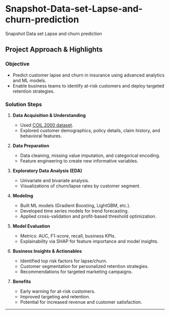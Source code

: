 # Snapshot-Data-set-Lapse-and-churn-prediction
Snapshot Data set Lapse and churn prediction
## Project Approach & Highlights

### Objective
- Predict customer lapse and churn in insurance using advanced analytics and ML models.
- Enable business teams to identify at-risk customers and deploy targeted retention strategies.

### Solution Steps

1. **Data Acquisition & Understanding**
   - Used [COIL 2000 dataset](https://archive.ics.uci.edu/dataset/125/insurance+company+benchmark+coil+2000).
   - Explored customer demographics, policy details, claim history, and behavioral features.

2. **Data Preparation**
   - Data cleaning, missing value imputation, and categorical encoding.
   - Feature engineering to create new informative variables.

3. **Exploratory Data Analysis (EDA)**
   - Univariate and bivariate analysis.
   - Visualizations of churn/lapse rates by customer segment.

4. **Modeling**
   - Built ML models (Gradient Boosting, LightGBM, etc.).
   - Developed time series models for trend forecasting.
   - Applied cross-validation and profit-based threshold optimization.

5. **Model Evaluation**
   - Metrics: AUC, F1-score, recall, business KPIs.
   - Explainability via SHAP for feature importance and model insights.

6. **Business Insights & Actionables**
   - Identified top risk factors for lapse/churn.
   - Customer segmentation for personalized retention strategies.
   - Recommendations for targeted marketing campaigns.

7. **Benefits**
   - Early warning for at-risk customers.
   - Improved targeting and retention.
   - Potential for increased revenue and customer satisfaction.

---
